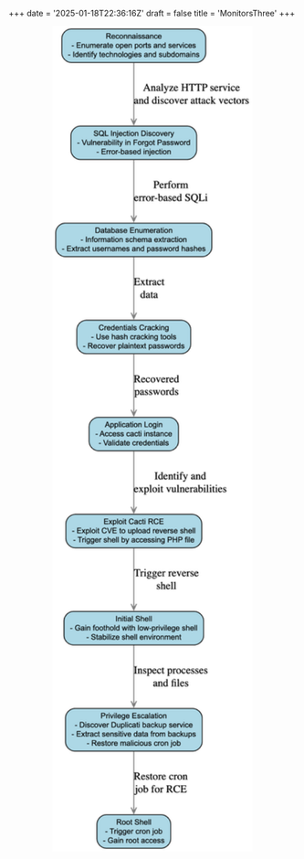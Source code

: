 +++
date = '2025-01-18T22:36:16Z'
draft = false
title = 'MonitorsThree'
+++

<center><img src="/images/MonitorsThree.png" width="350"/></center></br>
